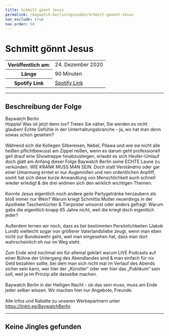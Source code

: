 ```yaml
---
title: Schmitt gönnt Jesus
permalink: /baywatch-berlin/episoden/Schmitt-goennt-Jesus
nav_exclude: true
nav_order: 58
---
```


# Schmitt gönnt Jesus
<table class="resp-table dcf-table dcf-table-responsive dcf-table-bordered dcf-table-striped dcf-w-100%">
                    <tbody>
                        <tr>
                            <th scope="row">Veröffentlich am:</th>
                            <td data-label="Veröffentlich am:">24. Dezember 2020</td>
                        </tr>
                        <tr>
                            <th scope="row">Länge </th>
                            <td data-label="Länge ">90 Minuten</td>
                        </tr><tr>
                                <th scope="row">Spotify Link</th>
                                <td data-label="Spotify Link"><a href="https://open.spotify.com/episode/6m1AS5sYY8jsiYD22qzcXS">Spotify Link</a></td>
                            </tr></tbody>
                </table>

***

## Beschreibung der Folge

<div>
Baywatch Berlin <br> Hoppla! Was ist jetzt denn los? Treten Sie näher, Sie werden es nicht glauben! Echte Gefühle in der Unterhaltungsbranche - ja, wo hat man denn sowas schon gesehen?  <br>  <br> Während sich die Kollegen Silbereisen, Nebel, Pilawa und wie sie nicht alle heißen pflichtbewusst am Zippel reißen, wenn es darum geht professionell geil drauf eine Showtreppe hinabzusteigen, erlaubt es sich Heufer-Umlauf doch glatt am Anfang dieser Folge Baywatch Berlin seine ECHTE Laune zu verkünden. WIE KRANK MUSS MAN SEIN. Doch statt Verständnis oder gar einer Umarmung erntet er nur Augenrollen und nen ordentlichen Anpfiff, somit hat sich diese kurze Anwandlung von Menschlichkeit auch schnell wieder erledigt & die drei widmen sich den wirklich wichtigen Themen:  <br>  <br> Konnte Jesus eigentlich noch andere geile Partygetränke herzaubern als bloß immer nur Wein? Warum kriegt Schmittis Mutter neuerdings in der Apotheke Taschentücher & Tierposter umsonst oder anders gefragt: Warum gabs die eigentlich knapp 65 Jahre nicht, weil die kriegt doch eigentlich jeder?  <br>  <br> Außerdem lernen wir noch, dass es bei bestimmten Persönlichkeiten (Jakob Lundt) vielleicht sogar von größerer Vaterlandsliebe zeugt, wenn man eben nicht zur Bundeswehr geht, weil man eingesehen hat, dass man dort wahrscheinlich eh nur im Weg steht.  <br>  <br> Zum Ende wird nochmal ein für allemal geklärt warum LIVE Podcasts auf einer Bühne der Untergang des Abendlandes sind & man einfach für nix Geld bezahlen sollte, bei dem man sich nicht mal im Verlauf des Abends sicher sein kann, wer hier der „Künstler“ oder wer hier das „Publikum“ sein soll, weil ja im Prinzip alle dasselbe machen.  <br>  <br> Baywatch Berlin in der Heiligen Nacht - ob das sein muss, muss am Ende jeder selber wissen. Wir machen hier nur Angebote, Freunde. <br>  <br> Alle Infos und Rabatte zu unseren Werbepartnern unter <a href="https://linktr.ee/BaywatchBerlin">https://linktr.ee/BaywatchBerlin</a>  
</div>

***

## Keine Jingles gefunden